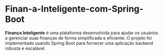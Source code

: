 # Finan-a-Inteligente-com-Spring-Boot
**Finança Inteligente** é uma plataforma desenvolvida para ajudar os usuários a gerenciar suas finanças de forma simplificada e eficiente. O projeto foi implementado usando Spring Boot para fornecer uma aplicação backend robusta e escalável.
